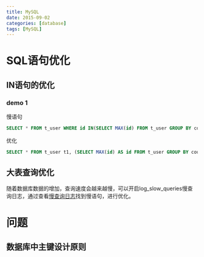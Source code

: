 ```yaml
---
title: MySQL
date: 2015-09-02
categories: [database]
tags: [MySQL]
---
```


# SQL语句优化
## IN语句的优化    
### demo 1
慢语句  
```SQL
SELECT * FROM t_user WHERE id IN(SELECT MAX(id) FROM t_user GROUP BY country)
```  
优化
```SQL
SELECT * FROM t_user t1, (SELECT MAX(id) AS id FROM t_user GROUP BY country) t2 WHERE t1.id = t2.id
```  

## 大表查询优化
随着数据库数据的增加，查询速度会越来越慢，可以开启log_slow_queries慢查询日志，通过查看[慢查询日志](http://www.itzhai.com/access-speed-too-slow-mysql-statement-analysis.html "慢查询日志")找到慢语句，进行优化。  


# 问题
## 数据库中主键设计原则
